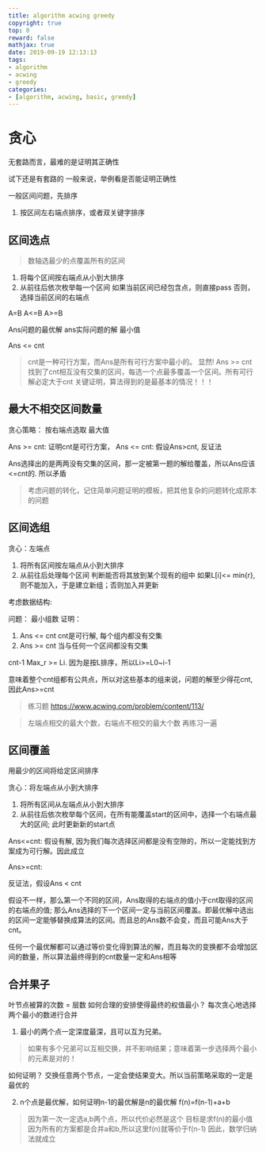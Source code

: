 ```yaml
---
title: algorithm acwing greedy
copyright: true
top: 0
reward: false
mathjax: true
date: 2019-09-19 12:13:13
tags:
- algorithm
- acwing
- greedy
categories:
- [algorithm, acwing, basic, greedy]
---
```

# 贪心
无套路而言，最难的是证明其正确性

试下还是有套路的
一般来说，举例看是否能证明正确性

一般区间问题，先排序
1. 按区间左右端点排序，或者双关键字排序

## 区间选点
> 数轴选最少的点覆盖所有的区间

1. 将每个区间按右端点从小到大排序
2. 从前往后依次枚举每一个区间
如果当前区间已经包含点，则直接pass
否则，选择当前区间的右端点

A=B A<=B A>=B

Ans问题的最优解  ans实际问题的解
最小值

Ans <= cnt
> cnt是一种可行方案，而Ans是所有可行方案中最小的。 显然!
Ans >= cnt
> 找到了cnt相互没有交集的区间，每选一个点最多覆盖一个区间。所有可行解必定大于cnt
> 关键证明，算法得到的是最基本的情况！！！

## 最大不相交区间数量

贪心策略： 按右端点选取
最大值

Ans >= cnt: 证明cnt是可行方案， 
Ans <= cnt:
假设Ans>cnt, 反证法

Ans选择出的是两两没有交集的区间，那一定被第一题的解给覆盖，所以Ans应该<=cnt的. 所以矛盾

> 考虑问题的转化，记住简单问题证明的模板，把其他复杂的问题转化成原本的问题

## 区间选组

贪心：左端点
1. 将所有区间按左端点从小到大排序
2. 从前往后处理每个区间
    判断能否将其放到某个现有的组中 如果L[i]<= min{r},则不能加入，于是建立新组；否则加入并更新

考虑数据结构: 

问题： 最小组数
证明：
1. Ans <= cnt
cnt是可行解, 每个组内都没有交集
2. Ans >= cnt
当与任何一个区间都没有交集

cnt-1  Max_r >= Li.  因为是按L排序，所以Li>=L0~i-1

意味着整个cnt组都有公共点，所以对这些基本的组来说，问题的解至少得花cnt, 因此Ans>=cnt

> 练习题
https://www.acwing.com/problem/content/113/

> 左端点相交的最大个数，右端点不相交的最大个数
> 再练习一遍


## 区间覆盖

用最少的区间将给定区间排序

贪心：将左端点从小到大排序

1. 将所有区间从左端点从小到大排序
2. 从前往后依次枚举每个区间，在所有能覆盖start的区间中，选择一个右端点最大的区间; 此时更新新的start点

Ans<=cnt: 假设有解, 因为我们每次选择区间都是没有空隙的，所以一定能找到方案成为可行解。因此成立

Ans>=cnt:

反证法，假设Ans < cnt

假设不一样，那么第一个不同的区间，Ans取得的右端点的值小于cnt取得的区间的右端点的值; 那么Ans选择的下一个区间一定与当前区间覆盖。即最优解中选出的区间一定能够替换成算法的区间。而且总的Ans数不会变，而且可能Ans大于cnt。


任何一个最优解都可以通过等价变化得到算法的解，而且每次的变换都不会增加区间的数量，所以算法最终得到的cnt数量一定和Ans相等

## 合并果子

叶节点被算的次数 = 层数
如何合理的安排使得最终的权值最小？
每次贪心地选择两个最小的数进行合并

1. 最小的两个点一定深度最深，且可以互为兄弟。
> 如果有多个兄弟可以互相交换，并不影响结果；意味着第一步选择两个最小的元素是对的！

如何证明？
交换任意两个节点，一定会使结果变大。所以当前策略采取的一定是最优的

2. n个点是最优解，如何证明n-1的最优解是n的最优解
f(n)=f(n-1)+a+b
> 因为第一次一定选a,b两个点，所以代价必然是这个
目标是求f(n)的最小值
> 因为所有的方案都是合并a和b,所以这里f(n)就等价于f(n-1)
因此，数学归纳法就成立